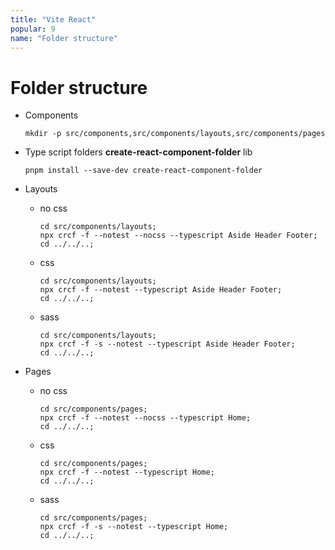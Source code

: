 ```yaml
---
title: "Vite React"
popular: 9
name: "Folder structure"
---
```


# Folder structure

- Components

  ```
  mkdir -p src/components,src/components/layouts,src/components/pages
  ```

- Type script folders **create-react-component-folder** lib

  ```
  pnpm install --save-dev create-react-component-folder
  ```

- Layouts

  - no css

    ```
    cd src/components/layouts;
    npx crcf -f --notest --nocss --typescript Aside Header Footer;
    cd ../../..;
    ```

  - css

    ```
    cd src/components/layouts;
    npx crcf -f --notest --typescript Aside Header Footer;
    cd ../../..;
    ```

  - sass

    ```
    cd src/components/layouts;
    npx crcf -f -s --notest --typescript Aside Header Footer;
    cd ../../..;
    ```

- Pages

  - no css

    ```
    cd src/components/pages;
    npx crcf -f --notest --nocss --typescript Home;
    cd ../../..;
    ```

  - css

    ```
    cd src/components/pages;
    npx crcf -f --notest --typescript Home;
    cd ../../..;
    ```

  - sass

    ```
    cd src/components/pages;
    npx crcf -f -s --notest --typescript Home;
    cd ../../..;
    ```
